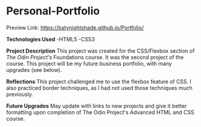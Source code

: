 # Personal-Portfolio
Preview Link: https://katynightshade.github.io/Portfolio/

**Technologies Used**
-HTML5
-CSS3

**Project Description**
This project was created for the CSS/Flexbox section of _The Odin Project_'s Foundations course. It was the second project of the course. This project will be my future business portfolio, with many upgrades (see below). 

**Reflections**
This project challenged me to use the flexbox feature of CSS. I also practiced border techniques, as I had not used those techniques much previously.

**Future Upgrades**
May update with links to new projects and give it better formatting upon completion of The Odin Project's Advanced HTML and CSS course.
